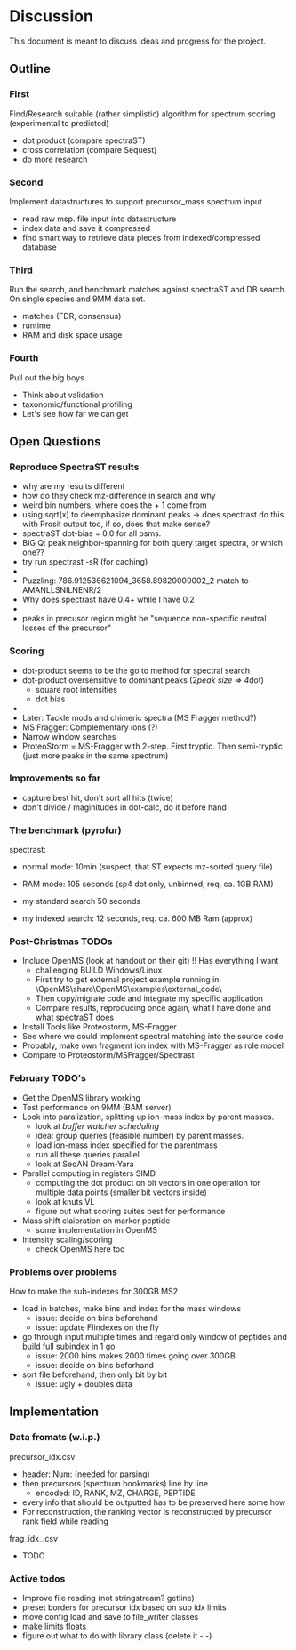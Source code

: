 # Discussion

This document is meant to discuss ideas and progress for the project.


## Outline

### First

Find/Research suitable (rather simplistic) algorithm for spectrum scoring (experimental to predicted)
* dot product (compare spectraST)
* cross correlation (compare Sequest)
* do more research

### Second

Implement datastructures to support precursor_mass spectrum input
* read raw msp. file input into datastructure
* index data and save it compressed
* find smart way to retrieve data pieces from indexed/compressed database

### Third

Run the search, and benchmark matches against spectraST and DB search. On single species and 9MM data set.

* matches (FDR, consensus)
* runtime
* RAM and disk space usage

### Fourth

Pull out the big boys
* Think about validation
* taxonomic/functional profiling
* Let's see how far we can get

## Open Questions
### Reproduce SpectraST results
* why are my results different
* how do they check mz-difference in search and why
* weird bin numbers, where does the + 1 come from
* using sqrt(x) to deemphasize dominant peaks -> does spectrast do this with Prosit output too, if so, does that make sense?
* spectraST dot-bias = 0.0 for all psms.
* BIG Q: peak neighbor-spanning for both query target spectra, or which one??
* try run spectrast -sR (for caching) 
*
* Puzzling: 786.912536621094_3658.89820000002_2 match to AMANLLSNILNENR/2
* Why does spectrast have 0.4+ while I have 0.2
*
* peaks in precusor region might be "sequence non-specific neutral losses of the precursor"

### Scoring
* dot-product seems to be the go to method for spectral search
* dot-product oversensitive to dominant peaks (2*peak size => 4*dot)
    * square root intensities
    * dot bias
*
* Later: Tackle mods and chimeric spectra (MS Fragger method?)
* MS Fragger: Complementary ions (?)
* Narrow window searches 
* ProteoStorm = MS-Fragger with 2-step. First tryptic. Then semi-tryptic (just more peaks in the same spectrum)


### Improvements so far
* capture best hit, don't sort all hits (twice)
* don't divide / maginitudes in dot-calc, do it before hand

### The benchmark (pyrofur)
spectrast:
* normal mode: 10min (suspect, that ST expects mz-sorted query file)
* RAM mode: 105 seconds (sp4 dot only, unbinned, req. ca. 1GB RAM)

* my standard search 50 seconds

* my indexed search: 12 seconds, req. ca. 600 MB Ram (approx)


### Post-Christmas TODOs
* Include OpenMS (look at handout on their git) !! Has everything I want
    * challenging BUILD Windows/Linux
    * First try to get external project example running in \OpenMS\share\OpenMS\examples\external_code\
    * Then copy/migrate code and integrate my specific application
    * Compare results, reproducing once again, what I have done and what spectraST does
* Install Tools like Proteostorm, MS-Fragger
* See where we could implement spectral matching into the source code
* Probably, make own fragment ion index with MS-Fragger as role model
* Compare to Proteostorm/MSFragger/Spectrast

### February TODO's
* Get the OpenMS library working
* Test performance on 9MM (BAM server)
* Look into paralization, splitting up ion-mass index by parent masses.
  * look at *buffer watcher scheduling*
  * idea: group queries (feasible number) by parent masses.
  * load ion-mass index specified for the parentmass
  * run all these queries parallel
  * look at SeqAN Dream-Yara
* Parallel computing in registers SIMD
  * computing the dot product on bit vectors in one operation for multiple data points (smaller bit vectors inside)
  * look at knuts VL
  * figure out what scoring suites best for performance
* Mass shift claibration on marker peptide
  * some implementation in OpenMS
* Intensity scaling/scoring
  * check OpenMS here too
  
### Problems over problems
How to make the sub-indexes for 300GB MS2
* load in batches, make bins and index for the mass windows
  * issue: decide on bins beforehand 
  * issue: update FIindexes on the fly
* go through input multiple times and regard only window of peptides and build full subindex in 1 go
  * issue: 2000 bins makes 2000 times going over 300GB
  * issue: decide on bins beforhand
* sort file beforehand, then only bit by bit 
  * issue: ugly + doubles data


## Implementation

### Data fromats (w.i.p.)

precursor_idx.csv
* header: Num: <number precursors> (needed for parsing)
* then precursors (spectrum bookmarks) line by line
  * encoded: ID, RANK, MZ, CHARGE, PEPTIDE
* every info that should be outputted has to be preserved here some how
* For reconstruction, the ranking vector is reconstructed by precursor rank field while reading

frag_idx_<X>.csv
* TODO


### Active todos
* Improve file reading (not stringstream? getline)
* preset borders for precursor idx based on sub idx limits
* move config load and save to file_writer classes
* make limits floats
* figure out what to do with library class (delete it *-.-*)